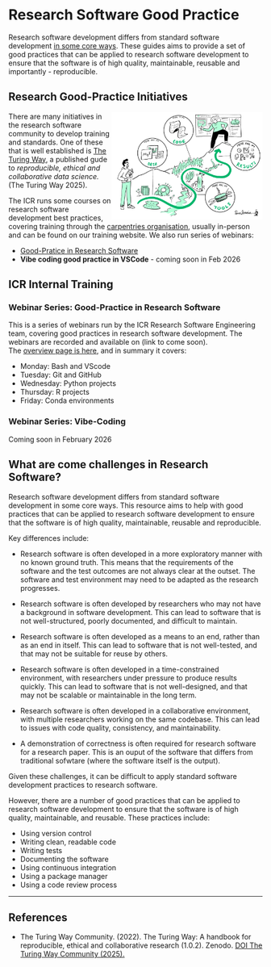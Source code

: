 # Research Software Good Practice

Research software development differs from standard software development [in some core ways](#what-are-the-challenges-in-research-software). These guides aims to provide a set of good practices that can be applied to research software development to ensure that the software is of high quality, maintainable, reusable and importantly - reproducible.

## Research Good-Practice Initiatives
<a href="https://book.the-turing-way.org/"><img src="assets/turing.png" alt="Turing Logo" align="right" width="300"/></a>
There are many initiatives in the research software community to develop training and standards. One of these that is well established is [The Turing Way](https://book.the-turing-way.org/), a published gude to *reproducible, ethical and collaborative data science.* (The Turing Way 2025).

The ICR runs some courses on research software development best practices, covering training through the [carpentries organisation](https://carpentries.org/), usually in-person and can be found on our training website. We also run series of webinars:
- [Good-Pratice in Research Software](#good-practice-in-research-software-webinar-series)
- **Vibe coding good practice in VSCode** - coming soon in Feb 2026

## ICR Internal Training

### Webinar Series: Good-Practice in Research Software
This is a series of webinars run by the ICR Research Software Engineering team, covering good practices in research software development. The webinars are recorded and available on (link to come soon).  
The [overview page is here](good/overview.md), and in summary it covers:  
- Monday: Bash and VScode  
- Tuesday: Git and GitHub  
- Wednesday: Python projects  
- Thursday: R projects  
- Friday: Conda environments  

### Webinar Series: Vibe-Coding
Coming soon in February 2026  

## What are come challenges in Research Software?

Research software development differs from standard software development in some core ways. This resource aims to help with good practices that can be applied to research software development to ensure that the software is of high quality, maintainable, reusable and reproducible.

Key differences include:

- Research software is often developed in a more exploratory manner with no known ground truth. This means that the requirements of the software and the test outcomes are not always clear at the outset. The software and test environment may need to be adapted as the research progresses.

- Research software is often developed by researchers who may not have a background in software development. This can lead to software that is not well-structured, poorly documented, and difficult to maintain.

- Research software is often developed as a means to an end, rather than as an end in itself. This can lead to software that is not well-tested, and that may not be suitable for reuse by others.

- Research software is often developed in a time-constrained environment, with researchers under pressure to produce results quickly. This can lead to software that is not well-designed, and that may not be scalable or maintainable in the long term.

- Research software is often developed in a collaborative environment, with multiple researchers working on the same codebase. This can lead to issues with code quality, consistency, and maintainability.

- A demonstration of correctness is often required for research software for a research paper. This is an ouput of the software that differs from traditional sofwtare (where the software itself is the output).

Given these challenges, it can be difficult to apply standard software development practices to research software.

However, there are a number of good practices that can be applied to research software development to ensure that the software is of high quality, maintainable, and reusable. These practices include:
- Using version control
- Writing clean, readable code
- Writing tests
- Documenting the software
- Using continuous integration
- Using a package manager
- Using a code review process

---  

## References  
- The Turing Way Community. (2022). The Turing Way: A handbook for reproducible, ethical and collaborative research (1.0.2). Zenodo. [DOI The Turing Way Community (2025).](https://zenodo.org/records/15213042)  






